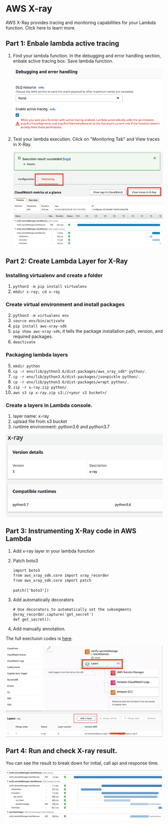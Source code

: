 # AWS X-ray

AWS X-Ray provides tracing and monitoring capabilities for your Lambda function. Click here to learn more.

## Part 1: Enbale lambda active tracing

1. Find your lambda function. In the debugging and error handling section, enbale active tracing box. Save lambda function.

	![](./images/00.png)
	
2. Test your lambda execution. Click on "Monitoring Tab" and View traces in X-Ray.

	![](./images/01.png)
	![](./images/02.png)

## Part 2: Create Lambda Layer for X-Ray

### Installing virtualenv and create a folder

1. `python3 -m pip install virtualenv`
2. `mkdir x-ray; cd x-ray`

### Create virtual environment and install packages

2. `python3 -m virtualenv env`
3. `source env/bin/activate`
4. `pip install aws-xray-sdk`
5. `pip show aws-xray-sdk`, it tells the package installation path, version, and required packages.
4. `deactivate`

### Packaging lambda layers

5. `mkdir python`
6. `cp -r env/lib/python3.6/dist-packages/aws_xray_sdk* python/.`
7. `cp -r env/lib/python3.6/dist-packages/jsonpickle python/.`
7. `cp -r env/lib/python3.6/dist-packages/wrapt python/.`
7. `zip -r x-ray.zip python/`
8. `aws s3 cp x-ray.zip s3://<your s3 bucket>/`

### Create a layers in Lambda console.
1. layer name: x-ray
2. upload file from s3 bucket
3. runtime environment: python3.6 and python3.7

![](./images/03.png)
	
## Part 3: Instrumenting X-Ray code in AWS Lambda

1. Add x-ray layer in your lambda function
1. Patch boto3

	```
	import boto3
	from aws_xray_sdk.core import xray_recorder
	from aws_xray_sdk.core import patch
	
	patch(['boto3'])   
	```
1. Add automatically decorators

	```
	# Use decorators to automatically set the subsegments
   @xray_recorder.capture('get_secret')
   def get_secret():
	```
	
1. Add manually annotation.

The full exectuion codes is [here](./x-ray-sample.py).

![](./images/04.png)

## Part 4: Run and check X-ray result.

You can see the result to break down for initial, call api and response time.

![](./images/05.png)
